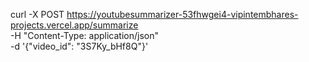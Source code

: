 curl -X POST https://youtubesummarizer-53fhwgei4-vipintembhares-projects.vercel.app/summarize \
    -H "Content-Type: application/json" \
    -d '{"video_id": "3S7Ky_bHf8Q"}'